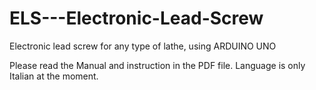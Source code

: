 # ELS---Electronic-Lead-Screw
Electronic lead screw for any type of lathe, using ARDUINO UNO

Please read the Manual and instruction in the PDF file. Language is only Italian at the moment.

